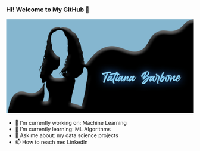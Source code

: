 ### Hi! Welcome to My GitHub 💙 

![header image](https://github.com/tatianabarbone/tatianabarbone/blob/master/header_f.png)

- 🔭 I’m currently working on: Machine Learning
- 🌱 I’m currently learning: ML Algorithms
- 💬 Ask me about: my data science projects
- 📫 How to reach me: LinkedIn

